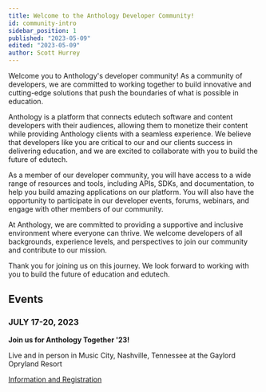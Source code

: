 ```yaml
---
title: Welcome to the Anthology Developer Community!
id: community-intro
sidebar_position: 1
published: "2023-05-09"
edited: "2023-05-09"
author: Scott Hurrey
---
```


Welcome you to Anthology's developer community! As a community of developers, we are committed to working together to build innovative and cutting-edge solutions that push the boundaries of what is possible in education.

Anthology is a platform that connects edutech software and content developers with their audiences, allowing them to monetize their content while providing Anthology clients with a seamless experience. We believe that developers like you are critical to our and our clients success in delivering education, and we are excited to collaborate with you to build the future of edutech.

As a member of our developer community, you will have access to a wide range of resources and tools, including APIs, SDKs, and documentation, to help you build amazing applications on our platform. You will also have the opportunity to participate in our developer events, forums, webinars, and engage with other members of our community.

At Anthology, we are committed to providing a supportive and inclusive environment where everyone can thrive. We welcome developers of all backgrounds, experience levels, and perspectives to join our community and contribute to our mission.

Thank you for joining us on this journey. We look forward to working with you to build the future of education and edutech.

## Events

### JULY 17-20, 2023

**Join us for Anthology Together '23!**

Live and in person in Music City, Nashville, Tennessee at the Gaylord Opryland Resort

[Information and Registration](https://www2.anthology.com/together)
